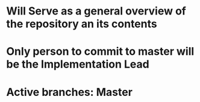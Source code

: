 # Will Serve as a general overview of the repository an its contents
# Only person to commit to master will be the Implementation Lead
# Active branches: Master
